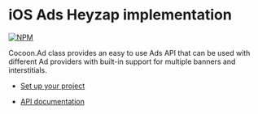 iOS Ads Heyzap implementation
=============================

[![NPM](https://nodei.co/npm/cocoon-plugin-ads-ios-heyzap-admob.png)](https://nodei.co/npm/cocoon-plugin-ads-ios-heyzap-admob/)

Cocoon.Ad class provides an easy to use Ads API that can be used with different Ad providers with built-in support for multiple banners and interstitials.

* [Set up your project](https://github.com/ludei/atomic-plugins-ads#javascript-api)

* [API documentation](http://ludei.github.io/cocoon-common/dist/doc/js/Cocoon.Ad.html) 
